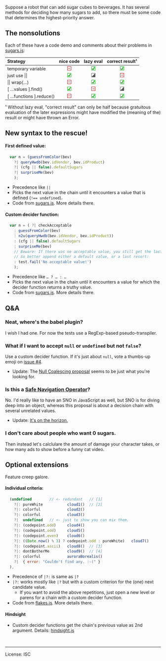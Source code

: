 ﻿
<!-- SSI tags powered by npm://readme-ssi -->

Suppose a robot that can add sugar cubes to beverages.
It has several methods for deciding how many sugars to add,
so there must be some code that determines the highest-priority answer.


The nonsolutions
----------------

Each of these have a code demo and comments about their problems
in [sugars.js](sugars.js):

| Strategy                  | nice code   | lazy eval   | correct result¹ |
|:------------------------- |:-----------:|:-----------:|:-----------:|
| temporary variable        | ![☐][ck-no] | ![☑][ck-hz] | ![☑][ck-hz] |
| just use &#124;&#124;     | ![☑][ck-hz] | ![☑][ck-pt] | ![☐][ck-no] |
| &#124;&#124; wrap(…)      | ![☐][ck-no] | ![☑][ck-hz] | ![☑][ck-hz] |
| [ …values ].find()        | ![☑][ck-hz] | ![☐][ck-no] | ![☑][ck-pt] |
| [ …functions ].reduce()   | ![☐][ck-no] | ![☑][ck-hz] | ![☑][ck-hz] |

¹ Without lazy eval, "correct result" can only be half because
gratuitous evaluation of the later expressions might have modified
the (meaning of the) result or might have thrown an Error.


New syntax to the rescue!
-------------------------

#### First defined value:

<!--#include file="sugars.js" start="  //§new-syntax" stop="  //§"
  code="javascript" -->
<!--#verbatim lncnt="7" -->
```javascript
  var n = (guessFromColor(bev)
    ?| queryHwdb(bev.idVendor, bev.idProduct)
    ?| (cfg || false).defaultSugars
    ?| surpriseMe(bev)
    );
```
<!--/include-->

  * Precedence like `||`
  * Picks the next value in the chain until it encounters a value
    that is defined (`!== undefined`).
  * Code from [sugars.js](sugars.js). More details there.


#### Custom decider function:

<!--#include file="sugars.js" start="  //§custom-decider-func" stop="  //§"
  code="javascript" -->
<!--#verbatim lncnt="11" -->
```javascript
  var n = ( ?| checkAcceptable
    : guessFromColor(bev)
    : n2u(queryHwdb(bev.idVendor, bev.idProduct))
    : (cfg || false).defaultSugars
    : surpriseMe(bev)
    // Beware: If there was no acceptable value, you still get the last one!
    // So better append either a default value, or a last resort:
    : test.fail('No acceptable value!')
    );
```
<!--/include-->

  * Precedence like `… ? … : …`
  * Picks the next value in the chain until it encounters a value
    for which the decider function returns a truthy value.
  * Code from [sugars.js](sugars.js). More details there.



Q&amp;A
-------

### Neat, where's the babel plugin?

I wish I had one.
For now the tests use a RegExp-based pseudo-transpiler.


### What if I want to accept `null` or `undefined` but not `false`?

Use a custom decider function.
If it's just about `null`, vote a thumbs-up emoji on
[issue #4](https://github.com/mk-pmb/es-fallback-first-defined-value/issues/4).

  * Update: The [Null Coalescing proposal][tc39-null-coal]
    seems to be just what you're looking for.


### Is this a [Safe Navigation Operator][safe-nav-op]?

No. I'd really like to have an SNO in JavaScript as well,
but SNO is for diving deep into an object, whereas this proposal
is about a decision chain with several unrelated values.

  * Update: [It's on the horizon.][tc39-opt-chain]


### I don't care about people who want 0 sugars.

Then instead let's calclulare the amount of damage your character takes,
or how many ads to show before a funny cat video.



Optional extensions
-------------------

Feature creep galore.

#### Individual criteria:

<!--#include file="flakes.js" start="  //§pseudo-method-if" stop="  //§"
  code="javascript" -->
<!--#verbatim lncnt="16" -->
```javascript
  (undefined        // <- redundant   // [1]
    ?|: pureWhite           cloud1()  // [2]
    ?|: colorful            cloud2()
    ?|: colorful            cloud3()
    ?|  undefined   // <- just to show you can mix them.
    ?|: (codepoint.odd)     cloud4()
    ?|: (codepoint.odd)     cloud5()
    ?|: (codepoint.even)    cloud6()
    ?|: ((Date.now() % 3) ? codepoint.odd : pureWhite)   cloud7()
    ?|: (codepoint.ascii)   cloud8()  // [3]
    ?|: dontBotherMe        cloud9()  // [4]
    ?|: colorful            auroraBorealis()
    ?|  { error: "Couldn't find any. :-(" }
  ),
```
<!--/include-->

  * Precedence of `|?:` is same as `|?`
  * `|?:` works mostly like `|?` but with a custom criterion
    for the (one) next candidate value.
    * If you want to avoid the above repetitions, just open a new
      level or parens for a chain with a custom decider function.
  * Code from [flakes.js](flakes.js). More details there.


#### Hindsight

  * Custom decider functions get the chain's previous value as 2nd argument.
    Details: [hindsight.js](hindsight.js)








&nbsp;

  [safe-nav-op]: https://en.wikipedia.org/wiki/Safe_navigation_operator
  [ck-hz]: https://raw.githubusercontent.com/mk-pmb/misc/master/gfm-util/img/checkmark-has.gif "☑"
  [ck-up]: https://raw.githubusercontent.com/mk-pmb/misc/master/gfm-util/img/checkmark-up.gif "⟎"
  [ck-pt]: https://raw.githubusercontent.com/mk-pmb/misc/master/gfm-util/img/checkmark-partial.gif "◪"
  [ck-no]: https://raw.githubusercontent.com/mk-pmb/misc/master/gfm-util/img/checkmark-minus.gif "☐"
  [tc39-null-coal]: https://github.com/gisenberg/proposal-null-coalescing
  [tc39-opt-chain]: https://github.com/TC39/proposal-optional-chaining

-----

License: ISC
